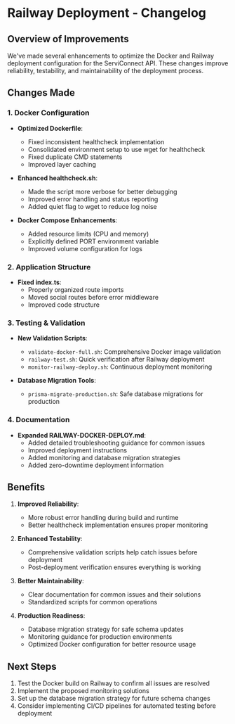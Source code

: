 # Railway Deployment - Changelog

## Overview of Improvements

We've made several enhancements to optimize the Docker and Railway deployment configuration for the ServiConnect API. These changes improve reliability, testability, and maintainability of the deployment process.

## Changes Made

### 1. Docker Configuration

- **Optimized Dockerfile**:
  - Fixed inconsistent healthcheck implementation
  - Consolidated environment setup to use wget for healthcheck
  - Fixed duplicate CMD statements
  - Improved layer caching

- **Enhanced healthcheck.sh**:
  - Made the script more verbose for better debugging
  - Improved error handling and status reporting
  - Added quiet flag to wget to reduce log noise

- **Docker Compose Enhancements**:
  - Added resource limits (CPU and memory)
  - Explicitly defined PORT environment variable
  - Improved volume configuration for logs

### 2. Application Structure

- **Fixed index.ts**:
  - Properly organized route imports
  - Moved social routes before error middleware
  - Improved code structure

### 3. Testing & Validation

- **New Validation Scripts**:
  - `validate-docker-full.sh`: Comprehensive Docker image validation
  - `railway-test.sh`: Quick verification after Railway deployment
  - `monitor-railway-deploy.sh`: Continuous deployment monitoring

- **Database Migration Tools**:
  - `prisma-migrate-production.sh`: Safe database migrations for production

### 4. Documentation

- **Expanded RAILWAY-DOCKER-DEPLOY.md**:
  - Added detailed troubleshooting guidance for common issues
  - Improved deployment instructions
  - Added monitoring and database migration strategies
  - Added zero-downtime deployment information

## Benefits

1. **Improved Reliability**:
   - More robust error handling during build and runtime
   - Better healthcheck implementation ensures proper monitoring

2. **Enhanced Testability**:
   - Comprehensive validation scripts help catch issues before deployment
   - Post-deployment verification ensures everything is working

3. **Better Maintainability**:
   - Clear documentation for common issues and their solutions
   - Standardized scripts for common operations

4. **Production Readiness**:
   - Database migration strategy for safe schema updates
   - Monitoring guidance for production environments
   - Optimized Docker configuration for better resource usage

## Next Steps

1. Test the Docker build on Railway to confirm all issues are resolved
2. Implement the proposed monitoring solutions
3. Set up the database migration strategy for future schema changes
4. Consider implementing CI/CD pipelines for automated testing before deployment

